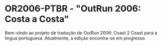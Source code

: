 # OR2006-PTBR - "OutRun 2006: Costa a Costa"
Bem-vindo ao projeto de tradução de OutRun 2006: Coast 2 Coast para a língua portuguesa.
Atualmente, a edição encontra-se em progresso.
